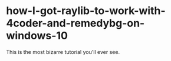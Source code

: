 # how-I-got-raylib-to-work-with-4coder-and-remedybg-on-windows-10
This is the most bizarre tutorial you'll ever see.
